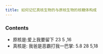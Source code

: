 ```yaml
---
title: 如何记忆真核生物的与原核生物的核糖体构成
--- 
```


### Contents
- 原核是:爱上我要留下 23 5 ,16
- 真核是: 我爸是恶霸打我一巴掌: 5.8 28 5,18

